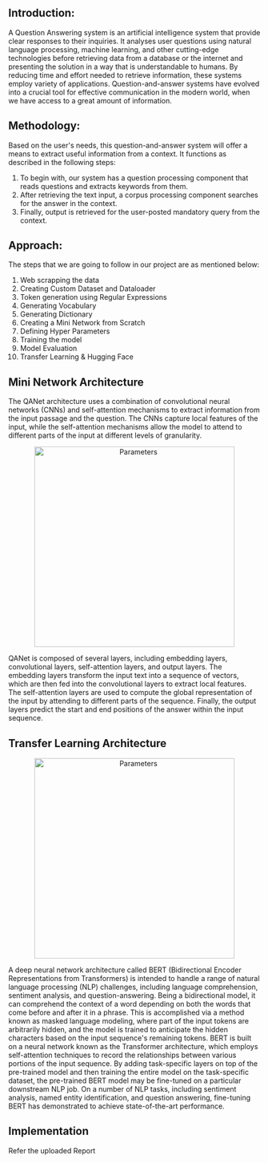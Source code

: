## Introduction:

A Question Answering system is an artificial intelligence system that provide clear responses to their
inquiries. It analyses user questions using natural language processing, machine learning, and other
cutting-edge technologies before retrieving data from a database or the internet and presenting the
solution in a way that is understandable to humans. By reducing time and effort needed to retrieve
information, these systems employ variety of applications. Question-and-answer systems have evolved
into a crucial tool for effective communication in the modern world, when we have access to a great
amount of information.

## Methodology:
Based on the user's needs, this question-and-answer system will offer a means to extract useful
information from a context. It functions as described in the following steps:
1. To begin with, our system has a question processing component that reads questions and extracts
keywords from them.
2. After retrieving the text input, a corpus processing component searches for the answer in the context.
3. Finally, output is retrieved for the user-posted mandatory query from the context.

## Approach:
The steps that we are going to follow in our project are as mentioned below:
1. Web scrapping the data
2. Creating Custom Dataset and Dataloader
3. Token generation using Regular Expressions
4. Generating Vocabulary
5. Generating Dictionary
6. Creating a Mini Network from Scratch
7. Defining Hyper Parameters
8. Training the model
9. Model Evaluation
10. Transfer Learning & Hugging Face

## Mini Network Architecture
 
The QANet architecture uses a combination of convolutional neural networks (CNNs) and self-attention mechanisms to extract information from the input passage and the question. The CNNs capture local features of the input, while the self-attention mechanisms allow the model to attend to different parts of the input at different levels of granularity.

<p align="center">
<img src="https://github.com/cbass250894/Conversational-Q-A-ChatBot/assets/104287899/3e43cedf-ad91-46f3-a7ec-8839d56604cf" alt="Parameters" width="400" height="400" align="center" />
</p>

QANet is composed of several layers, including embedding layers, convolutional layers, self-attention layers, and output layers. The embedding layers transform the input text into a sequence of vectors, which are then fed into the convolutional layers to extract local features. The self-attention layers are used to compute the global representation of the input by attending to different parts of the sequence. Finally, the output layers predict the start and end positions of the answer within the input sequence.

## Transfer Learning Architecture


<p align="center">
<img src="https://github.com/cbass250894/Conversational-Q-A-ChatBot/assets/104287899/92fdfa64-ca0c-4875-8f92-c30b23e789ee" alt="Parameters" width="400" height="400" align="center" />
</p>

A deep neural network architecture called BERT (Bidirectional Encoder Representations from Transformers) is intended to handle a range of natural language processing (NLP) challenges, including language comprehension, sentiment analysis, and question-answering. Being a bidirectional model, it can comprehend the context of a word depending on both the words that come before and after it in a phrase. This is accomplished via a method known as masked language modeling, where part of the input tokens are arbitrarily hidden, and the model is trained to anticipate the hidden characters based on the input sequence's remaining tokens.
BERT is built on a neural network known as the Transformer architecture, which employs self-attention techniques to record the relationships between various portions of the input sequence. By adding task-specific layers on top of the pre-trained model and then training the entire model on the task-specific dataset, the pre-trained BERT model may be fine-tuned on a particular downstream NLP job. On a number of NLP tasks, including sentiment analysis, named entity identification, and question answering, fine-tuning BERT has demonstrated to achieve state-of-the-art performance.

## Implementation
Refer the uploaded Report

